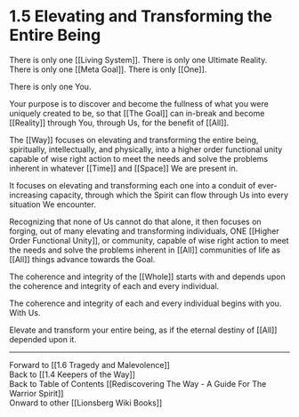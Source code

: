 # 1.5 Elevating and Transforming the Entire Being

There is only one [[Living System]]. There is only one Ultimate Reality. There is only one [[Meta Goal]]. There is only [[One]]. 

There is only one You. 

Your purpose is to discover and become the fullness of what you were uniquely created to be, so that [[The Goal]] can in-break and become [[Reality]] through You, through Us, for the benefit of [[All]]. 

The [[Way]] focuses on elevating and transforming the entire being, spiritually, intellectually, and physically, into a higher order functional unity capable of wise right action to meet the needs and solve the problems inherent in whatever [[Time]] and [[Space]] We are present in. 

It focuses on elevating and transforming each one into a conduit of ever-increasing capacity, through which the Spirit can flow through Us into every situation We encounter. 

Recognizing that none of Us cannot do that alone, it then focuses on forging, out of many elevating and transforming individuals, ONE [[Higher Order Functional Unity]], or community,  capable of wise right action to meet the needs and solve the problems inherent in [[All]] communities of life as [[All]] things advance towards the Goal. 

The coherence and integrity of the [[Whole]] starts with and depends upon the coherence and integrity of each and every individual. 

The coherence and integrity of each and every individual begins with you. With Us. 

Elevate and transform your entire being, as if the eternal destiny of [[All]] depended upon it. 

____
Forward to [[1.6 Tragedy and Malevolence]]  
Back to [[1.4 Keepers of the Way]]  
Back to Table of Contents [[Rediscovering The Way - A Guide For The Warrior Spirit]]  
Onward to other [[Lionsberg Wiki Books]]  



